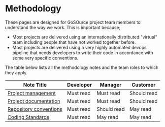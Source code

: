 # Methodology

These pages are designed for GoSOurce project team members to understand the way we work.  This is important because;

* Most projects are delivered using an internationally distributed "virtual" team including people that have not worked together before.  
* Most projects are delivered using a very highly automated devops pipeline that needs developers to write their code in accordance with some very specific conventions.

The table below lists all the methodology notes and the team roles to which they apply.  

|Note Title|Developer|Manager|Customer|
|----------|---------|-------|--------|
|[Project management](docs/githubIssues.md)|Must read|Must read|Should read|
|[Project documentation](docs/githubDocumentation.md)|Must read|Must read|Should read|
|[Repository conventions](docs/githubRepositories.md)|Must read|Should read|May read|
|[Coding Standards](docs/codingStandards.md)|Must read|May read|May read|





